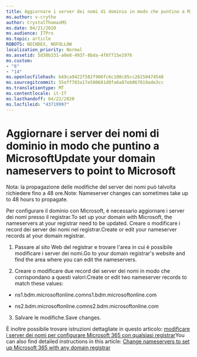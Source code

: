 ```yaml
---
title: Aggiornare i server dei nomi di dominio in modo che puntino a Microsoft
ms.author: v-crytho
author: CrystalThomasMS
ms.date: 04/21/2020
ms.audience: ITPro
ms.topic: article
ROBOTS: NOINDEX, NOFOLLOW
localization_priority: Normal
ms.assetid: 5d38b331-a0e8-4937-8bda-4f8f715e1976
ms.custom:
- "6"
- "14"
ms.openlocfilehash: b49ca9422f582f906fc6c108c85cc26150474548
ms.sourcegitcommit: 55eff703a17e500681d8fa6a87eb067019ade3cc
ms.translationtype: MT
ms.contentlocale: it-IT
ms.lasthandoff: 04/22/2020
ms.locfileid: "43719997"
---
```

# <a name="update-your-domain-nameservers-to-point-to-microsoft"></a><span data-ttu-id="954f1-102">Aggiornare i server dei nomi di dominio in modo che puntino a Microsoft</span><span class="sxs-lookup"><span data-stu-id="954f1-102">Update your domain nameservers to point to Microsoft</span></span>

<span data-ttu-id="954f1-103">Nota: la propagazione delle modifiche del server dei nomi può talvolta richiedere fino a 48 ore.</span><span class="sxs-lookup"><span data-stu-id="954f1-103">Note: Nameserver changes can sometimes take up to 48 hours to propagate.</span></span>
  
<span data-ttu-id="954f1-104">Per configurare il dominio con Microsoft, è necessario aggiornare i server dei nomi presso il registrar.</span><span class="sxs-lookup"><span data-stu-id="954f1-104">To set up your domain with Microsoft, the nameservers at your registrar need to be updated.</span></span> <span data-ttu-id="954f1-105">Creare o modificare i record dei server dei nomi nel registrar.</span><span class="sxs-lookup"><span data-stu-id="954f1-105">Create or edit your nameserver records at your domain registrar.</span></span>
  
1. <span data-ttu-id="954f1-106">Passare al sito Web del registrar e trovare l'area in cui è possibile modificare i server dei nomi.</span><span class="sxs-lookup"><span data-stu-id="954f1-106">Go to your domain registrar's website and find the area where you can edit the nameservers.</span></span>

2. <span data-ttu-id="954f1-107">Creare o modificare due record dei server dei nomi in modo che corrispondano a questi valori:</span><span class="sxs-lookup"><span data-stu-id="954f1-107">Create or edit two nameserver records to match these values:</span></span>

  - <span data-ttu-id="954f1-108">ns1.bdm.microsoftonline.com</span><span class="sxs-lookup"><span data-stu-id="954f1-108">ns1.bdm.microsoftonline.com</span></span>

  - <span data-ttu-id="954f1-109">ns2.bdm.microsoftonline.com</span><span class="sxs-lookup"><span data-stu-id="954f1-109">ns2.bdm.microsoftonline.com</span></span>

3. <span data-ttu-id="954f1-110">Salvare le modifiche.</span><span class="sxs-lookup"><span data-stu-id="954f1-110">Save changes.</span></span>

<span data-ttu-id="954f1-111">È inoltre possibile trovare istruzioni dettagliate in questo articolo: [modificare i server dei nomi per configurare Microsoft 365 con qualsiasi registrar](https://docs.microsoft.com/office365/admin/get-help-with-domains/change-nameservers-at-any-domain-registrar)</span><span class="sxs-lookup"><span data-stu-id="954f1-111">You can also find detailed instructions in this article: [Change nameservers to set up Microsoft 365 with any domain registrar](https://docs.microsoft.com/office365/admin/get-help-with-domains/change-nameservers-at-any-domain-registrar)</span></span>
  